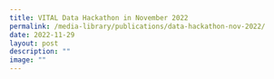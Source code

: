 ```yaml
---
title: VITAL Data Hackathon in November 2022
permalink: /media-library/publications/data-hackathon-nov-2022/
date: 2022-11-29
layout: post
description: ""
image: ""
---
```

